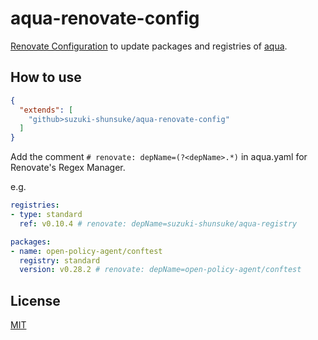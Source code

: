 # aqua-renovate-config

[Renovate Configuration](https://docs.renovatebot.com/config-presets/) to update packages and registries of [aqua](https://github.com/suzuki-shunsuke/aqua).

## How to use

```json
{
  "extends": [
    "github>suzuki-shunsuke/aqua-renovate-config"
  ]
}
```

Add the comment `# renovate: depName=(?<depName>.*)` in aqua.yaml for Renovate's Regex Manager.

e.g.

```yaml
registries:
- type: standard
  ref: v0.10.4 # renovate: depName=suzuki-shunsuke/aqua-registry

packages:
- name: open-policy-agent/conftest
  registry: standard
  version: v0.28.2 # renovate: depName=open-policy-agent/conftest
```

## License

[MIT](LICENSE)

